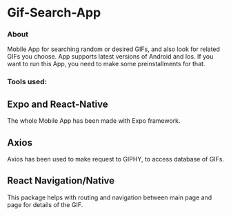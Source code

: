 # Gif-Search-App

### About
Mobile App for searching random or desired GIFs, and also look for related GIFs you choose. App supports latest versions of Android and Ios. If you want to run this App, you need to make some preinstallments for that.

### Tools used:

## Expo and React-Native
The whole Mobile App has been made with Expo framework.

## Axios
Axios has been used to make request to GIPHY, to access database of GIFs. 

## React Navigation/Native
This package helps with routing and navigation between main page and page for details of the GIF.





